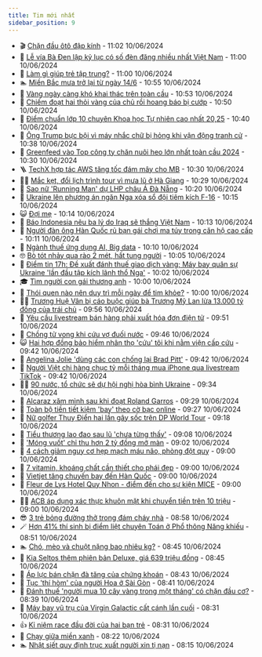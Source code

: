 ```yaml
---
title: Tim mới nhất
sidebar_position: 9
---
```


<!-- vnexpress-tin-moi-nhat:START -->
- 🎬 [Chặn đầu ôtô đập kính](https://vnexpress.net/chan-dau-oto-dap-kinh-4756634.html) - 11:02 10/06/2024
- 🐎 [Lễ vía Bà Đen lập kỷ lục có số đèn đăng nhiều nhất Việt Nam](https://vnexpress.net/le-via-ba-den-lap-ky-luc-co-so-den-dang-nhieu-nhat-viet-nam-4756516.html) - 11:00 10/06/2024
- 🦍 [Làm gì giúp trẻ tập trung?](https://vnexpress.net/lam-gi-giup-tre-tap-trung-4756560.html) - 11:00 10/06/2024
- 🏊 [Miền Bắc mưa trở lại từ ngày 14/6](https://vnexpress.net/mien-bac-mua-tro-lai-tu-ngay-14-6-4756640.html) - 10:55 10/06/2024
- 🎊 [Vàng ngày càng khó khai thác trên toàn cầu](https://vnexpress.net/vang-ngay-cang-kho-khai-thac-tren-toan-cau-4756540.html) - 10:53 10/06/2024
- 🎃 [Chiếm đoạt hai thỏi vàng của chủ rồi hoang báo bị cướp](https://vnexpress.net/chiem-doat-hai-thoi-vang-cua-chu-roi-hoang-bao-bi-cuop-4756641.html) - 10:50 10/06/2024
- 🧰 [Điểm chuẩn lớp 10 chuyên Khoa học Tự nhiên cao nhất 20,25](https://vnexpress.net/diem-chuan-lop-10-chuyen-khoa-hoc-tu-nhien-cao-nhat-20-25-4756608.html) - 10:40 10/06/2024
- 🔭 [Ông Trump bực bội vì máy nhắc chữ bị hỏng khi vận động tranh cử](https://vnexpress.net/ong-trump-buc-boi-vi-may-nhac-chu-bi-hong-khi-van-dong-tranh-cu-4756581.html) - 10:38 10/06/2024
- 🫶 [Greenfeed vào Top công ty chăn nuôi heo lớn nhất toàn cầu 2024](https://vnexpress.net/greenfeed-vao-top-cong-ty-chan-nuoi-heo-lon-nhat-toan-cau-2024-4756408.html) - 10:30 10/06/2024
- 🪜 [TechX hợp tác AWS tăng tốc đám mây cho MB](https://vnexpress.net/techx-hop-tac-aws-tang-toc-dam-may-cho-mb-4755614.html) - 10:30 10/06/2024
- 👨‍🏫 [Mắc kẹt, đổi lịch trình tour vì mưa lũ ở Hà Giang](https://vnexpress.net/mac-ket-doi-lich-trinh-tour-vi-mua-lu-o-ha-giang-4756549.html) - 10:29 10/06/2024
- 🎊 [Sao nữ &#39;Running Man&#39; dự LHP châu Á Đà Nẵng](https://vnexpress.net/sao-nu-running-man-du-lhp-chau-a-da-nang-4756612.html) - 10:20 10/06/2024
- 🎊 [Ukraine lên phương án ngăn Nga xóa sổ đội tiêm kích F-16](https://vnexpress.net/ukraine-len-phuong-an-ngan-nga-xoa-so-doi-tiem-kich-f-16-4756633.html) - 10:15 10/06/2024
- 😺 [Đợi mẹ](https://vnexpress.net/doi-me-4756654.html) - 10:14 10/06/2024
- 🐘 [Báo Indonesia nêu ba lý do Iraq sẽ thắng Việt Nam](https://vnexpress.net/bao-indonesia-neu-ba-ly-do-iraq-se-thang-viet-nam-4756629.html) - 10:13 10/06/2024
- 🌁 [Người đàn ông Hàn Quốc rủ bạn gái chơi ma túy trong căn hộ cao cấp](https://vnexpress.net/nguoi-dan-ong-han-quoc-ru-ban-gai-choi-ma-tuy-trong-can-ho-cao-cap-4756591.html) - 10:11 10/06/2024
- 🐲 [Ngành thuế ứng dụng AI, Big data](https://vnexpress.net/nganh-thue-ung-dung-ai-big-data-4749660.html) - 10:10 10/06/2024
- 🤓 [Bò tót nhảy qua rào 2 mét, hất tung người](https://vnexpress.net/bo-tot-nhay-qua-rao-2-met-hat-tung-nguoi-4756592.html) - 10:05 10/06/2024
- 💪 [Điểm tin 17h: Đề xuất đánh thuế giao dịch vàng; Máy bay quân sự Ukraine &#39;lần đầu tập kích lãnh thổ Nga&#39;](https://vnexpress.net/diem-tin-17h-de-xuat-danh-thue-giao-dich-vang-may-bay-quan-su-ukraine-lan-dau-tap-kich-lanh-tho-nga-4756647.html) - 10:02 10/06/2024
- 🎓 [Tìm người con gái thương anh](https://vnexpress.net/tim-nguoi-con-gai-thuong-anh-4756611.html) - 10:00 10/06/2024
- 🫣 [Thói quen nào nên duy trì mỗi ngày để tim khỏe?](https://vnexpress.net/thoi-quen-nao-nen-duy-tri-moi-ngay-de-tim-khoe-4756481.html) - 10:00 10/06/2024
- 🧑‍💻 [Trương Huệ Vân bị cáo buộc giúp bà Trương Mỹ Lan lừa 13.000 tỷ đồng của trái chủ](https://vnexpress.net/truong-hue-van-bi-cao-buoc-giup-ba-truong-my-lan-lua-13-000-ty-dong-cua-trai-chu-4756566.html) - 09:56 10/06/2024
- 🐲 [Yêu cầu livestream bán hàng phải xuất hóa đơn điện tử](https://vnexpress.net/thu-tuong-yeu-cau-livestream-ban-hang-phai-xuat-hoa-don-dien-tu-4756639.html) - 09:51 10/06/2024
- 🌝 [Chồng tử vong khi cứu vợ đuối nước](https://vnexpress.net/chong-tu-vong-khi-cuu-vo-duoi-nuoc-4756569.html) - 09:46 10/06/2024
- 😺 [Hai hợp đồng bảo hiểm nhân thọ &#39;cứu&#39; tôi khi nằm viện cấp cứu](https://vnexpress.net/hai-hop-dong-bao-hiem-nhan-tho-cuu-toi-khi-nam-vien-cap-cuu-4756588.html) - 09:42 10/06/2024
- 🐎 [Angelina Jolie &#39;dùng các con chống lại Brad Pitt&#39;](https://vnexpress.net/angelina-jolie-dung-cac-con-chong-lai-brad-pitt-4756528.html) - 09:42 10/06/2024
- 🎡 [Người Việt chi hàng chục tỷ mỗi tháng mua iPhone qua livestream TikTok](https://vnexpress.net/nguoi-viet-chi-hang-chuc-ty-moi-thang-mua-iphone-qua-livestream-tiktok-4756509.html) - 09:42 10/06/2024
- 👨‍🏫 [90 nước, tổ chức sẽ dự hội nghị hòa bình Ukraine](https://vnexpress.net/90-nuoc-to-chuc-se-du-hoi-nghi-hoa-binh-ukraine-4756552.html) - 09:34 10/06/2024
- 🦆 [Alcaraz xăm mình sau khi đoạt Roland Garros](https://vnexpress.net/alcaraz-xam-minh-sau-khi-doat-roland-garros-4756617.html) - 09:29 10/06/2024
- 🚦 [Toàn bộ tiền tiết kiệm &#39;bay&#39; theo cờ bạc online](https://vnexpress.net/toan-bo-tien-tiet-kiem-bay-theo-co-bac-online-4756452.html) - 09:27 10/06/2024
- 💫 [Nữ golfer Thuỵ Điển hai lần gây sốc trên DP World Tour](https://vnexpress.net/nu-golfer-thuy-dien-hai-lan-gay-soc-tren-dp-world-tour-4756615.html) - 09:18 10/06/2024
- 🎉 [Tiểu thương lao đao sau lũ &#39;chưa từng thấy&#39;](https://vnexpress.net/tieu-thuong-lao-dao-sau-lu-chua-tung-thay-4756473.html) - 09:08 10/06/2024
- 🌋 [&#39;Móng vuốt&#39; chỉ thu hơn 2 tỷ đồng mở màn](https://vnexpress.net/mong-vuot-chi-thu-hon-2-ty-dong-mo-man-4756539.html) - 09:02 10/06/2024
- 🤖 [4 cách giảm nguy cơ hẹp mạch máu não, phòng đột quỵ](https://vnexpress.net/4-cach-giam-nguy-co-hep-mach-mau-nao-phong-dot-quy-4756537.html) - 09:00 10/06/2024
- 🦏 [7 vitamin, khoáng chất cần thiết cho phái đẹp](https://vnexpress.net/7-vitamin-khoang-chat-can-thiet-cho-phai-dep-4756463.html) - 09:00 10/06/2024
- 🦩 [Vietjet tăng chuyến bay đến Hàn Quốc](https://vnexpress.net/vietjet-tang-chuyen-bay-den-han-quoc-4756401.html) - 09:00 10/06/2024
- 👺 [Fleur de Lys Hotel Quy Nhon - điểm đến cho sự kiện MICE](https://vnexpress.net/fleur-de-lys-hotel-quy-nhon-diem-den-cho-su-kien-mice-4755745.html) - 09:00 10/06/2024
- 🧑‍🏫 [ACB áp dụng xác thực khuôn mặt khi chuyển tiền trên 10 triệu](https://vnexpress.net/acb-ap-dung-xac-thuc-khuon-mat-khi-chuyen-tien-tren-10-trieu-4754713.html) - 09:00 10/06/2024
- 😎 [3 trẻ bỏng đường thở trong đám cháy nhà](https://vnexpress.net/3-tre-bong-duong-tho-trong-dam-chay-nha-4756517.html) - 08:58 10/06/2024
- 🪄 [Hơn 41% thí sinh bị điểm liệt chuyên Toán ở Phổ thông Năng khiếu](https://vnexpress.net/hon-41-thi-sinh-bi-diem-liet-chuyen-toan-o-pho-thong-nang-khieu-4756512.html) - 08:51 10/06/2024
- 🏊 [Chó, mèo và chuột nặng bao nhiêu kg?](https://vnexpress.net/cho-meo-va-chuot-nang-bao-nhieu-kg-4755487.html) - 08:45 10/06/2024
- 💃 [Kia Seltos thêm phiên bản Deluxe, giá 639 triệu đồng](https://vnexpress.net/kia-seltos-them-phien-ban-deluxe-gia-639-trieu-dong-4756551.html) - 08:45 10/06/2024
- 🦆 [Áp lực bán chặn đà tăng của chứng khoán](https://vnexpress.net/ap-luc-ban-chan-da-tang-cua-chung-khoan-4756585.html) - 08:43 10/06/2024
- 🎊 [Tục &#39;thí hòm&#39; của người Hoa ở Sài Gòn](https://vnexpress.net/tuc-thi-hom-cua-nguoi-hoa-o-sai-gon-4756499.html) - 08:41 10/06/2024
- 👺 [Đánh thuế &#39;người mua 10 cây vàng trong một tháng&#39; có chặn đầu cơ?](https://vnexpress.net/danh-thue-nguoi-mua-10-cay-vang-trong-mot-thang-co-chan-dau-co-4756571.html) - 08:39 10/06/2024
- 🎡 [Máy bay vũ trụ của Virgin Galactic cất cánh lần cuối](https://vnexpress.net/may-bay-vu-tru-cua-virgin-galactic-cat-canh-lan-cuoi-4756303.html) - 08:31 10/06/2024
- 👍 [Kỉ niệm race đầu đời của hai bạn trẻ](https://vnexpress.net/ki-niem-race-dau-doi-cua-hai-ban-tre-4756582.html) - 08:31 10/06/2024
- 🐎 [Chạy giữa miền xanh](https://vnexpress.net/chay-giua-mien-xanh-4756579.html) - 08:22 10/06/2024
- 🏊 [Nhật siết quy định trục xuất người xin tị nạn](https://vnexpress.net/nhat-siet-quy-dinh-truc-xuat-nguoi-xin-ti-nan-4756524.html) - 08:15 10/06/2024<!-- vnexpress-tin-moi-nhat:END -->
